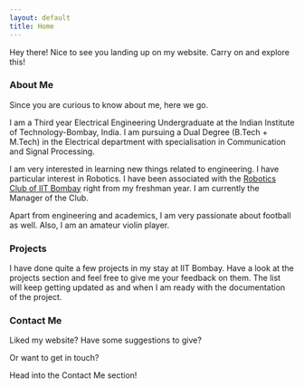 ```yaml
---
layout: default
title: Home
---
```

	
<p class="message">
  Hey there! Nice to see you landing up on my website. Carry on and explore this!
</p>

###  About Me

Since you are curious to know about me, here we go.

I am a Third year Electrical Engineering Undergraduate at the Indian Institute of Technology-Bombay, India. I am pursuing a Dual Degree (B.Tech + M.Tech) in the Electrical department with specialisation in Communication and Signal Processing.
 
I am very interested in learning new things related to engineering. I have particular interest in Robotics. I have been associated with the [Robotics Club of IIT Bombay]( https://stab-iitb.org/robotics-club/ ) right from my freshman year. I am currently the Manager of the Club. 

Apart from engineering and academics, I am very passionate about football as well. Also, I am an amateur violin player.

### Projects

I have done quite a few projects in my stay at IIT Bombay. Have a look at the projects section and feel free to give me your feedback on them. The list will keep getting updated as and when I am ready with the documentation of the project.

### Contact Me

Liked my website? Have some suggestions to give? 

Or want to get in touch?

Head into the Contact Me section!